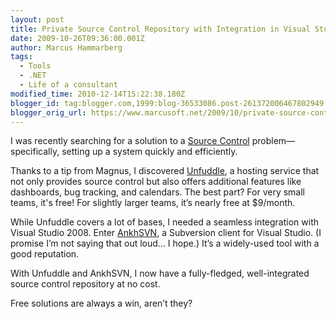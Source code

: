 ```yaml
---
layout: post
title: Private Source Control Repository with Integration in Visual Studio for Free
date: 2009-10-26T09:36:00.001Z
author: Marcus Hammarberg
tags:
  - Tools
  - .NET
  - Life of a consultant
modified_time: 2010-12-14T15:22:38.180Z
blogger_id: tag:blogger.com,1999:blog-36533086.post-261372006467802949
blogger_orig_url: https://www.marcusoft.net/2009/10/private-source-control-repository-with.html
---
```


I was recently searching for a solution to a [Source Control](http://en.wikipedia.org/wiki/Revision_control) problem—specifically, setting up a system quickly and efficiently.

Thanks to a tip from Magnus, I discovered [Unfuddle](http://unfuddle.com/), a hosting service that not only provides source control but also offers additional features like dashboards, bug tracking, and calendars. The best part? For very small teams, it's free! For slightly larger teams, it’s nearly free at $9/month.

While Unfuddle covers a lot of bases, I needed a seamless integration with Visual Studio 2008. Enter [AnkhSVN](http://ankhsvn.open.collab.net/), a Subversion client for Visual Studio. (I promise I’m not saying that out loud... I hope.) It’s a widely-used tool with a good reputation.

With Unfuddle and AnkhSVN, I now have a fully-fledged, well-integrated source control repository at no cost.

Free solutions are always a win, aren’t they?
